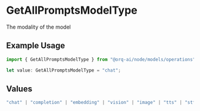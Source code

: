 # GetAllPromptsModelType

The modality of the model

## Example Usage

```typescript
import { GetAllPromptsModelType } from "@orq-ai/node/models/operations";

let value: GetAllPromptsModelType = "chat";
```

## Values

```typescript
"chat" | "completion" | "embedding" | "vision" | "image" | "tts" | "stt" | "rerank" | "moderations"
```